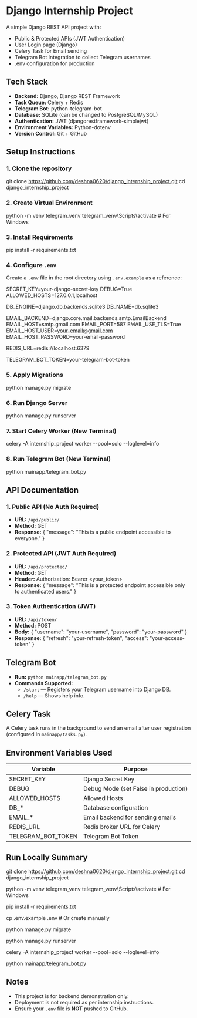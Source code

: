 # Django Internship Project

A simple Django REST API project with:

- Public & Protected APIs (JWT Authentication)
- User Login page (Django)
- Celery Task for Email sending
- Telegram Bot Integration to collect Telegram usernames
- .env configuration for production

## Tech Stack

- **Backend:** Django, Django REST Framework
- **Task Queue:** Celery + Redis
- **Telegram Bot:** python-telegram-bot
- **Database:** SQLite (can be changed to PostgreSQL/MySQL)
- **Authentication:** JWT (djangorestframework-simplejwt)
- **Environment Variables:** Python-dotenv
- **Version Control:** Git + GitHub

## Setup Instructions

### 1. Clone the repository
git clone https://github.com/deshna0620/django_internship_project.git
cd django_internship_project


### 2. Create Virtual Environment
python -m venv telegram_venv
telegram_venv\Scripts\activate # For Windows


### 3. Install Requirements
pip install -r requirements.txt


### 4. Configure `.env`
Create a `.env` file in the root directory using `.env.example` as a reference:

SECRET_KEY=your-django-secret-key
DEBUG=True
ALLOWED_HOSTS=127.0.0.1,localhost

DB_ENGINE=django.db.backends.sqlite3
DB_NAME=db.sqlite3

EMAIL_BACKEND=django.core.mail.backends.smtp.EmailBackend
EMAIL_HOST=smtp.gmail.com
EMAIL_PORT=587
EMAIL_USE_TLS=True
EMAIL_HOST_USER=your-email@gmail.com
EMAIL_HOST_PASSWORD=your-email-password

REDIS_URL=redis://localhost:6379

TELEGRAM_BOT_TOKEN=your-telegram-bot-token


### 5. Apply Migrations
python manage.py migrate

### 6. Run Django Server
python manage.py runserver

### 7. Start Celery Worker (New Terminal)
celery -A internship_project worker --pool=solo --loglevel=info

### 8. Run Telegram Bot (New Terminal)
python mainapp/telegram_bot.py


## API Documentation

### 1. Public API (No Auth Required)
- **URL:** `/api/public/`
- **Method:** GET
- **Response:**
{
"message": "This is a public endpoint accessible to everyone."
}


### 2. Protected API (JWT Auth Required)
- **URL:** `/api/protected/`
- **Method:** GET
- **Header:**
Authorization: Bearer <your_token>
- **Response:**
{
"message": "This is a protected endpoint accessible only to authenticated users."
}


### 3. Token Authentication (JWT)
- **URL:** `/api/token/`
- **Method:** POST
- **Body:**
{
"username": "your-username",
"password": "your-password"
}
- **Response:**
{
"refresh": "your-refresh-token",
"access": "your-access-token"
}


## Telegram Bot

- **Run:** `python mainapp/telegram_bot.py`
- **Commands Supported:**
  - `/start` — Registers your Telegram username into Django DB.
  - `/help` — Shows help info.

## Celery Task

A Celery task runs in the background to send an email after user registration (configured in `mainapp/tasks.py`).

## Environment Variables Used

| Variable            | Purpose                                |
|--------------------|----------------------------------------|
| SECRET_KEY         | Django Secret Key                       |
| DEBUG              | Debug Mode (set False in production)    |
| ALLOWED_HOSTS      | Allowed Hosts                           |
| DB_*               | Database configuration                 |
| EMAIL_*            | Email backend for sending emails       |
| REDIS_URL          | Redis broker URL for Celery             |
| TELEGRAM_BOT_TOKEN | Telegram Bot Token                      |

## Run Locally Summary
git clone https://github.com/deshna0620/django_internship_project.git
cd django_internship_project

python -m venv telegram_venv
telegram_venv\Scripts\activate # For Windows

pip install -r requirements.txt

cp .env.example .env # Or create manually

python manage.py migrate

python manage.py runserver

celery -A internship_project worker --pool=solo --loglevel=info

python mainapp/telegram_bot.py


## Notes

- This project is for backend demonstration only.
- Deployment is not required as per internship instructions.
- Ensure your `.env` file is **NOT** pushed to GitHub.
